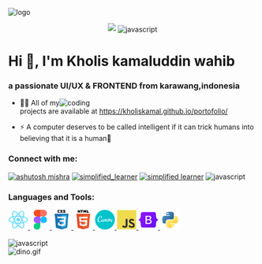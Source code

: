 ![logo](https://github.com/kholiskamal/config-profile/blob/main/UIUX%20%26%20FRONTEND2.png)
<p align="center"><img src="https://i.imgur.com/A6bWGFl.gif"/>


 <img align="center" src="https://user-images.githubusercontent.com/73097560/115834477-dbab4500-a447-11eb-908a-139a6edaec5c.gif" alt="javascript" width="1000"/>
<h1>Hi 👋, I'm Kholis kamaluddin wahib</h1>
<h3>a passionate UI/UX & FRONTEND from karawang,indonesia</h3>

<img align="right" alt="coding" width="400" src="https://media.tenor.com/qJ5evVs-_uUAAAAC/coding.gif)">

- 👨‍💻 All of my projects are available at https://kholiskamal.github.io/portofolio/

- ⚡ A computer deserves to be called intelligent if it can trick humans into believing that it is a human👏

<h3 align="left">Connect with me:</h3>
<p align="left">
<a href="https://www.linkedin.com/in/kholis-kamaluddin-wahib-5b536018a/" target="blank"><img align="center" src="https://raw.githubusercontent.com/rahuldkjain/github-profile-readme-generator/master/src/images/icons/Social/linked-in-alt.svg" alt="ashutosh mishra" height="30" width="40" /></a>
<a href="https://www.instagram.com/kholis312/" target="blank"><img align="center" src="https://raw.githubusercontent.com/rahuldkjain/github-profile-readme-generator/master/src/images/icons/Social/instagram.svg" alt="simplified_learner" height="30" width="40" /></a>
<a href="https://twitter.com/KholisWahib" target="blank"><img align="center" src="https://raw.githubusercontent.com/rahuldkjain/github-profile-readme-generator/master/src/images/icons/Social/twitter.svg" alt="simplified learner" height="30" width="40" /></a>
 <img align="center" src="https://user-images.githubusercontent.com/73097560/115834477-dbab4500-a447-11eb-908a-139a6edaec5c.gif" alt="javascript" width="1000"/> 
</p>

<h3 align="left">Languages and Tools:</h3>
<p align="left"> <a href="https://tailwindcss.com/" target="_blank" rel="noreferrer"> <img src="https://raw.githubusercontent.com/devicons/devicon/master/icons/react/react-original.svg" alt="" width="40" height="40"/> </a> <a href="https://www.figma.com/files/drafts?fuid=1204081681629714327" target="_blank" rel="noreferrer"> <img src="https://raw.githubusercontent.com/devicons/devicon/master/icons/figma/figma-original.svg" alt="cplusplus" width="40" height="40"/> </a> <a href="https://www.w3schools.com/css/" target="_blank" rel="noreferrer"> <img src="https://raw.githubusercontent.com/devicons/devicon/master/icons/css3/css3-original-wordmark.svg" alt="css3" width="40" height="40"/> </a> <a href="https://www.w3.org/html/" target="_blank" rel="noreferrer"> <img src="https://raw.githubusercontent.com/devicons/devicon/master/icons/html5/html5-original-wordmark.svg" alt="html5" width="40" height="40"/> </a> <a href="https://www.canva.com/" target="_blank" rel="noreferrer"> <img src="https://raw.githubusercontent.com/devicons/devicon/master/icons/canva/canva-original.svg" alt="java" width="40" height="40"/> </a> <a href="https://developer.mozilla.org/en-US/docs/Web/JavaScript" target="_blank" rel="noreferrer"> <img src="https://raw.githubusercontent.com/devicons/devicon/master/icons/javascript/javascript-original.svg" alt="javascript" width="40" height="40"/>  <a href="https://getbootstrap.com/docs/5.0/getting-started/introduction/" target="_blank" rel="noreferrer"> <img src="https://raw.githubusercontent.com/devicons/devicon/master/icons/bootstrap/bootstrap-original.svg" alt="mysql" width="40" height="40"/> </a>  <a href="https://www.python.org" target="_blank" rel="noreferrer"> <img src="https://raw.githubusercontent.com/devicons/devicon/master/icons/python/python-original.svg" alt="python" width="40" height="40"/> </a> </p>

<div>
  
</div>
<div>

 <img align="center" src="https://user-images.githubusercontent.com/73097560/115834477-dbab4500-a447-11eb-908a-139a6edaec5c.gif" alt="javascript" width="1000"/>

</div>
<img data-target="animated-image.replacedImage" alt="dino.gif" class="AnimatedImagePlayer-animatedImage" src="https://github.com/saadeghi/saadeghi/raw/master/dino.gif" style="display: block; opacity: 1;">


